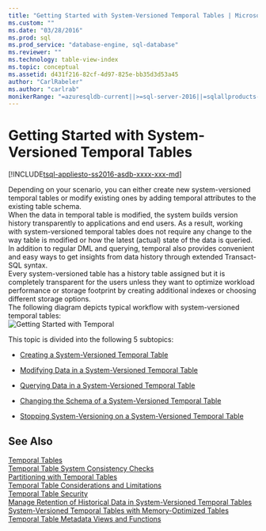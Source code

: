 ```yaml
---
title: "Getting Started with System-Versioned Temporal Tables | Microsoft Docs"
ms.custom: ""
ms.date: "03/28/2016"
ms.prod: sql
ms.prod_service: "database-engine, sql-database"
ms.reviewer: ""
ms.technology: table-view-index
ms.topic: conceptual
ms.assetid: d431f216-82cf-4d97-825e-bb35d3d53a45
author: "CarlRabeler"
ms.author: "carlrab"
monikerRange: "=azuresqldb-current||>=sql-server-2016||=sqlallproducts-allversions||>=sql-server-linux-2017||=azuresqldb-mi-current"
---
```

# Getting Started with System-Versioned Temporal Tables
[!INCLUDE[tsql-appliesto-ss2016-asdb-xxxx-xxx-md](../../includes/tsql-appliesto-ss2016-asdb-xxxx-xxx-md.md)]

  Depending on your scenario, you can either create new system-versioned temporal tables or modify existing ones by adding temporal attributes to the existing table schema.   
When the data in temporal table is modified, the system builds version history transparently to applications and end users. As a result, working with system-versioned temporal tables does not require any change to the way table is modified or how the latest (actual) state of the data is queried.   
In addition to regular DML and querying, temporal also provides convenient and easy ways to get insights from data history through extended Transact-SQL syntax.   
Every system-versioned table has a history table assigned but it is completely transparent for the users unless they want to optimize workload performance or storage footprint by creating additional indexes or choosing different storage options.    
The following diagram depicts typical workflow with  system-versioned temporal tables:   
![Getting Started with Temporal](../../relational-databases/tables/media/getting-started-with-temporal.png "Getting Started with Temporal")  
  
 This topic is divided into the following 5 subtopics:  
  
-   [Creating a System-Versioned Temporal Table](../../relational-databases/tables/creating-a-system-versioned-temporal-table.md)  
  
-   [Modifying Data in a System-Versioned Temporal Table](../../relational-databases/tables/modifying-data-in-a-system-versioned-temporal-table.md)  
  
-   [Querying Data in a System-Versioned Temporal Table](../../relational-databases/tables/querying-data-in-a-system-versioned-temporal-table.md)  
  
-   [Changing the Schema of a System-Versioned Temporal Table](../../relational-databases/tables/changing-the-schema-of-a-system-versioned-temporal-table.md)  
  
-   [Stopping System-Versioning on a System-Versioned Temporal Table](../../relational-databases/tables/stopping-system-versioning-on-a-system-versioned-temporal-table.md)  
  
## See Also  
 [Temporal Tables](../../relational-databases/tables/temporal-tables.md)   
 [Temporal Table System Consistency Checks](../../relational-databases/tables/temporal-table-system-consistency-checks.md)   
 [Partitioning with Temporal Tables](../../relational-databases/tables/partitioning-with-temporal-tables.md)   
 [Temporal Table Considerations and Limitations](../../relational-databases/tables/temporal-table-considerations-and-limitations.md)   
 [Temporal Table Security](../../relational-databases/tables/temporal-table-security.md)   
 [Manage Retention of Historical Data in System-Versioned Temporal Tables](../../relational-databases/tables/manage-retention-of-historical-data-in-system-versioned-temporal-tables.md)   
 [System-Versioned Temporal Tables with Memory-Optimized Tables](../../relational-databases/tables/system-versioned-temporal-tables-with-memory-optimized-tables.md)   
 [Temporal Table Metadata Views and Functions](../../relational-databases/tables/temporal-table-metadata-views-and-functions.md)  
  
  
